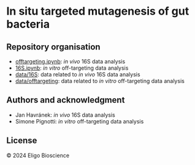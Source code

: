 # In situ targeted mutagenesis of gut bacteria

## Repository organisation
- [offtargeting.ipynb](./offtargeting.ipynb): _in vivo_ 16S data analysis
- [16S.ipynb](./16S.ipynb): _in vitro_ off-targeting data analysis
- [data/16S](./data/16S): data related to _in vivo_ 16S data analysis
- [data/offtargeting](./data/offtargeting): data related to _in vitro_ off-targeting data analysis

## Authors and acknowledgment
- Jan Havránek: _in vivo_ 16S data analysis
- Simone Pignotti: _in vitro_ off-targeting data analysis

## License
© 2024 Eligo Bioscience

